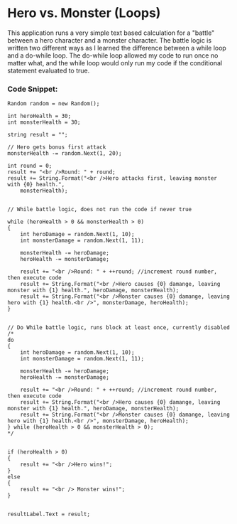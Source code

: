 # Hero vs. Monster (Loops)
This application runs a very simple text based calculation for a "battle" between a hero character and a monster character. The battle logic is written two different ways as I learned the difference between a while loop and a do-while loop. The do-while loop allowed my code to run once no matter what, and the while loop would only run my code if the conditional statement evaluated to true.

### Code Snippet:
    Random random = new Random();

    int heroHealth = 30;
    int monsterHealth = 30;

    string result = "";

    // Hero gets bonus first attack 
    monsterHealth -= random.Next(1, 20);

    int round = 0;
    result += "<br />Round: " + round;
    result += String.Format("<br />Hero attacks first, leaving monster with {0} health.", 
        monsterHealth);


    // While battle logic, does not run the code if never true
    
    while (heroHealth > 0 && monsterHealth > 0)
    {
        int heroDamage = random.Next(1, 10);
        int monsterDamage = random.Next(1, 11);

        monsterHealth -= heroDamage;
        heroHealth -= monsterDamage;

        result += "<br />Round: " + ++round; //increment round number, then execute code
        result += String.Format("<br />Hero causes {0} damange, leaving monster with {1} health.", heroDamage, monsterHealth);
        result += String.Format("<br />Monster causes {0} damange, leaving hero with {1} health.<br />", monsterDamage, heroHealth);
    }
    

    // Do While battle logic, runs block at least once, currently disabled
    /*
    do
    {
        int heroDamage = random.Next(1, 10);
        int monsterDamage = random.Next(1, 11);

        monsterHealth -= heroDamage;
        heroHealth -= monsterDamage;

        result += "<br />Round: " + ++round; //increment round number, then execute code
        result += String.Format("<br />Hero causes {0} damange, leaving monster with {1} health.", heroDamage, monsterHealth);
        result += String.Format("<br />Monster causes {0} damange, leaving hero with {1} health.<br />", monsterDamage, heroHealth);
    } while (heroHealth > 0 && monsterHealth > 0);
    */


    if (heroHealth > 0)
    {
        result += "<br />Hero wins!";
    }
    else
    {
        result += "<br /> Monster wins!";
    }


    resultLabel.Text = result;